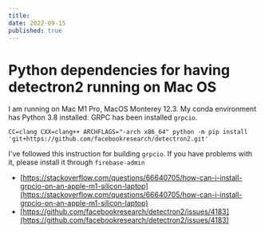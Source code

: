 ```yaml
---
title: 
date: 2022-09-15
published: true
---
```



# Python dependencies for having detectron2 running on Mac OS

I am running on Mac M1 Pro, MacOS Monterey 12.3.
My conda environment has Python 3.8 installed. GRPC has been installed `grpcio`.

`CC=clang CXX=clang++ ARCHFLAGS="-arch x86_64" python -m pip install 'git+https://github.com/facebookresearch/detectron2.git'`

I've followed this instruction for building `grpcio`.
If you have problems with it, please install it through `firebase-admin`

- [https://stackoverflow.com/questions/66640705/how-can-i-install-grpcio-on-an-apple-m1-silicon-laptop](https://stackoverflow.com/questions/66640705/how-can-i-install-grpcio-on-an-apple-m1-silicon-laptop)
- [https://github.com/facebookresearch/detectron2/issues/4183](https://github.com/facebookresearch/detectron2/issues/4183)


